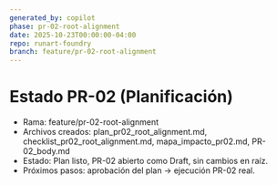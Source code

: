 ```yaml
---
generated_by: copilot
phase: pr-02-root-alignment
date: 2025-10-23T00:00:00-04:00
repo: runart-foundry
branch: feature/pr-02-root-alignment
---
```


# Estado PR-02 (Planificación)

- Rama: feature/pr-02-root-alignment
- Archivos creados: plan_pr02_root_alignment.md, checklist_pr02_root_alignment.md, mapa_impacto_pr02.md, PR-02_body.md
- Estado: Plan listo, PR-02 abierto como Draft, sin cambios en raíz.
- Próximos pasos: aprobación del plan → ejecución PR-02 real.